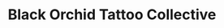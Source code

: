 ---
title: "Black Orchid Tattoo Collective"
url: /lancaster/black-orchid-tattoo-collective/
shop: tattoo
---